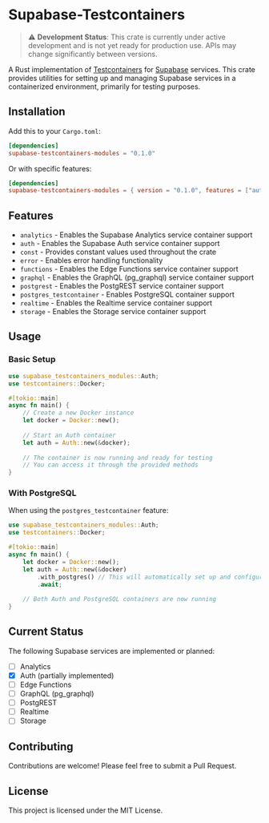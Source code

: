 # Supabase-Testcontainers

> ⚠️ **Development Status**: This crate is currently under active development and is not yet ready for production use. APIs may change significantly between versions.

A Rust implementation of [Testcontainers](https://github.com/testcontainers/testcontainers-rs) for [Supabase](https://supabase.com/) services. This crate provides utilities for setting up and managing Supabase services in a containerized environment, primarily for testing purposes.

## Installation

Add this to your `Cargo.toml`:

```toml
[dependencies]
supabase-testcontainers-modules = "0.1.0"
```

Or with specific features:

```toml
[dependencies]
supabase-testcontainers-modules = { version = "0.1.0", features = ["auth"] }
```

## Features

- `analytics` - Enables the Supabase Analytics service container support
- `auth` - Enables the Supabase Auth service container support
- `const` - Provides constant values used throughout the crate
- `error` - Enables error handling functionality
- `functions` - Enables the Edge Functions service container support
- `graphql` - Enables the GraphQL (pg_graphql) service container support
- `postgrest` - Enables the PostgREST service container support
- `postgres_testcontainer` - Enables PostgreSQL container support
- `realtime` - Enables the Realtime service container support
- `storage` - Enables the Storage service container support

## Usage

### Basic Setup

```rust
use supabase_testcontainers_modules::Auth;
use testcontainers::Docker;

#[tokio::main]
async fn main() {
    // Create a new Docker instance
    let docker = Docker::new();
    
    // Start an Auth container
    let auth = Auth::new(&docker);
    
    // The container is now running and ready for testing
    // You can access it through the provided methods
}
```

### With PostgreSQL

When using the `postgres_testcontainer` feature:

```rust
use supabase_testcontainers_modules::Auth;
use testcontainers::Docker;

#[tokio::main]
async fn main() {
    let docker = Docker::new();
    let auth = Auth::new(&docker)
        .with_postgres() // This will automatically set up and configure PostgreSQL
        .await;
        
    // Both Auth and PostgreSQL containers are now running
}
```

## Current Status

The following Supabase services are implemented or planned:

- [ ] Analytics
- [x] Auth (partially implemented)
- [ ] Edge Functions
- [ ] GraphQL (pg_graphql)
- [ ] PostgREST
- [ ] Realtime
- [ ] Storage

## Contributing

Contributions are welcome! Please feel free to submit a Pull Request.

## License

This project is licensed under the MIT License.

